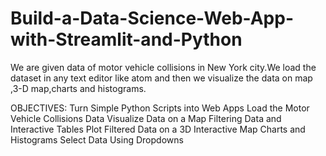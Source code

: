 # Build-a-Data-Science-Web-App-with-Streamlit-and-Python
We are given data of motor vehicle collisions in New York city.We load the dataset in any text editor like atom and then we visualize the data 
on map ,3-D map,charts and histograms.



OBJECTIVES:
     Turn Simple Python Scripts into Web Apps
     Load the Motor Vehicle Collisions Data
     Visualize Data on a Map
     Filtering Data and Interactive Tables
     Plot Filtered Data on a 3D Interactive Map
     Charts and Histograms
     Select Data Using Dropdowns
